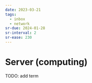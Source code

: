 ```yaml
---
date: 2023-03-21
tags:
  - inbox
  - network
sr-due: 2024-01-28
sr-interval: 2
sr-ease: 230
---
```

# Server (computing)

TODO: add term
